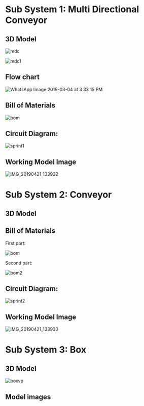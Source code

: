 # Sub System 1: Multi Directional Conveyor

## 3D Model

![mdc](https://user-images.githubusercontent.com/47111026/56919142-797c0b80-6add-11e9-8ce5-662a18f461fe.PNG)

![mdc1](https://user-images.githubusercontent.com/47111026/56919143-7a14a200-6add-11e9-9547-119c33493d0a.PNG)

## Flow chart

![WhatsApp Image 2019-03-04 at 3 33 15 PM](https://user-images.githubusercontent.com/47111026/56915507-50a34880-6ad4-11e9-82d9-d83c64801881.jpeg)

## Bill of Materials

![bom](https://user-images.githubusercontent.com/47111026/56916093-bcd27c00-6ad5-11e9-9470-0eb1e7a9235d.jpeg)

## Circuit Diagram:

![sprint1](https://user-images.githubusercontent.com/47111026/56916779-60705c00-6ad7-11e9-8575-506cad3dbee0.PNG)

## Working Model Image

![IMG_20190421_133922](https://user-images.githubusercontent.com/47111026/56917131-54d16500-6ad8-11e9-91bf-247ea1522dd3.jpg)

# Sub System 2: Conveyor

## 3D Model

## Bill of Materials

First part:

![bom](https://user-images.githubusercontent.com/47111026/56916093-bcd27c00-6ad5-11e9-9470-0eb1e7a9235d.jpeg)

Second part:

![bom2](https://user-images.githubusercontent.com/47111026/56916705-37e86200-6ad7-11e9-8786-c19d635b2cf2.jpeg)

## Circuit Diagram:

![sprint2](https://user-images.githubusercontent.com/47111026/56916832-872e9280-6ad7-11e9-80c8-12edcdceaed1.PNG)

## Working Model Image

![IMG_20190421_133930](https://user-images.githubusercontent.com/47111026/56917236-98c46a00-6ad8-11e9-9f06-4353130d310f.jpg)

# Sub System 3: Box

## 3D Model

![boxvp](https://user-images.githubusercontent.com/47111026/56917495-40419c80-6ad9-11e9-8849-5bb709f850cd.PNG)


## Model images

